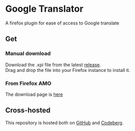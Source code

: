 # Google Translator
A firefox plugin for ease of access to Google translate

## Get
### Manual download
Download the .xpi file from the latest [release](https://github.com/TheNamlessGuy/google-translator/releases).  
Drag and drop the file into your Firefox instance to install it.

### From Firefox AMO
The download page is [here](https://addons.mozilla.org/firefox/addon/google-translator/)

## Cross-hosted
This repository is hosted both on [GitHub](https://github.com/TheNamlessGuy/browser-google-translator) and [Codeberg](https://codeberg.org/TheNamlessGuy/browser-google-translator).
